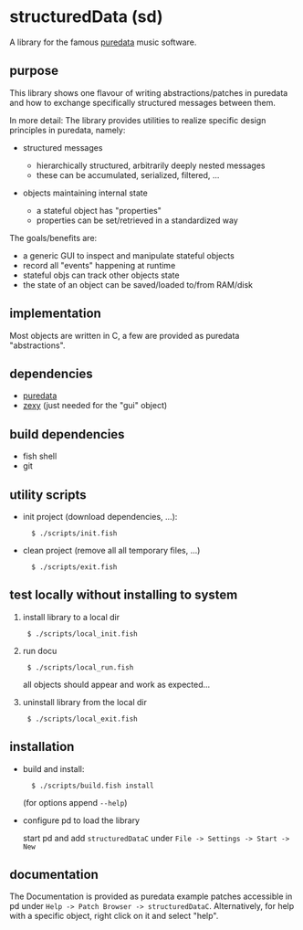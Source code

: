 # structuredData (sd)

A library for the famous [puredata](https://puredata.info/) music software.

## purpose

This library shows one flavour of writing abstractions/patches in puredata and how to exchange specifically structured messages between them.

In more detail: The library provides utilities to realize specific design principles in puredata, namely:

- structured messages

	- hierarchically structured, arbitrarily deeply nested messages 
	- these can be accumulated, serialized, filtered, ...

- objects maintaining internal state

	- a stateful object has "properties"
	- properties can be set/retrieved in a standardized way

The goals/benefits are:

- a generic GUI to inspect and manipulate stateful objects
- record all "events" happening at runtime
- stateful objs can track other objects state
- the state of an object can be saved/loaded to/from RAM/disk

## implementation

Most objects are written in C, a few are provided as puredata "abstractions".

## dependencies

- [puredata](https://puredata.info/)
- [zexy](https://git.iem.at/pd/zexy) (just needed for the "gui" object)

## build dependencies

- fish shell
- git

## utility scripts

- init project (download dependencies, ...):

		$ ./scripts/init.fish

- clean project (remove all all temporary files, ...)

		$ ./scripts/exit.fish

## test locally without installing to system

1. install library to a local dir

		$ ./scripts/local_init.fish

2. run docu

		$ ./scripts/local_run.fish

	all objects should appear and work as expected...

3. uninstall library from the local dir

		$ ./scripts/local_exit.fish

## installation

- build and install:

        $ ./scripts/build.fish install

    (for options append `--help`)

- configure pd to load the library

	start pd and add `structuredDataC` under `File -> Settings -> Start -> New`

## documentation

The Documentation is provided as puredata example patches accessible in pd under `Help -> Patch Browser -> structuredDataC`.
Alternatively, for help with a specific object, right click on it and select "help".
